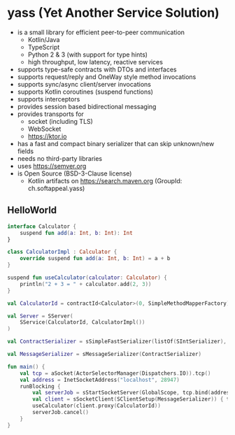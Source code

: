 # yass (Yet Another Service Solution)

* is a small library for efficient peer-to-peer communication
    * Kotlin/Java
    * TypeScript
    * Python 2 & 3 (with support for type hints)
    * high throughput, low latency, reactive services
* supports type-safe contracts with DTOs and interfaces
* supports request/reply and OneWay style method invocations
* supports sync/async client/server invocations
* supports Kotlin coroutines (suspend functions)
* supports interceptors
* provides session based bidirectional messaging
* provides transports for
    * socket (including TLS)
    * WebSocket
    * https://ktor.io
* has a fast and compact binary serializer that can skip unknown/new fields
* needs no third-party libraries
* uses https://semver.org
* is Open Source (BSD-3-Clause license)
    * Kotlin artifacts on https://search.maven.org (GroupId: ch.softappeal.yass)

## HelloWorld

```kotlin
interface Calculator {
    suspend fun add(a: Int, b: Int): Int
}

class CalculatorImpl : Calculator {
    override suspend fun add(a: Int, b: Int) = a + b
}

suspend fun useCalculator(calculator: Calculator) {
    println("2 + 3 = " + calculator.add(2, 3))
}

val CalculatorId = contractId<Calculator>(0, SimpleMethodMapperFactory)

val Server = SServer(
    SService(CalculatorId, CalculatorImpl())
)

val ContractSerializer = sSimpleFastSerializer(listOf(SIntSerializer), listOf())

val MessageSerializer = sMessageSerializer(ContractSerializer)

fun main() {
    val tcp = aSocket(ActorSelectorManager(Dispatchers.IO)).tcp()
    val address = InetSocketAddress("localhost", 28947)
    runBlocking {
        val serverJob = sStartSocketServer(GlobalScope, tcp.bind(address), SServerSetup(Server, MessageSerializer))
        val client = sSocketClient(SClientSetup(MessageSerializer)) { tcp.connect(address) }
        useCalculator(client.proxy(CalculatorId))
        serverJob.cancel()
    }
}
```
